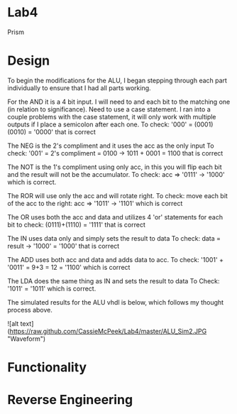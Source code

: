 Lab4
====

Prism


# Design
To begin the modifications for the ALU, I began stepping through each part individually to ensure that I had all parts working.

  For the AND it is a 4 bit input. I will need to and each bit to the matching one (in relation to significance). Need to use a case statement.
  I ran into a couple problems with the case statement, it will only work with multiple outputs if I place a semicolon after each one.
  To check: '000' = (0001)(0010) = '0000' that is correct
  
  The NEG is the 2's compliment and it uses the acc as the only input
  To check: '001' = 2's compliment = 0100 -> 1011 + 0001 = 1100 that is correct
  
  The NOT is the 1's compliment using only acc, in this you will flip each bit and the result will not be the accumulator.
  To check: acc => '0111' -> '1000' which is correct.
  
  The ROR will use only the acc and will rotate right.
  To check: move each bit of the acc to the right: acc => '1011' -> '1101' which is correct
  
  The OR uses both the acc and data and utilizes 4 'or' statements for each bit
  to check: (0111)+(1110) = '1111' that is correct
  
  The IN uses data only and simply sets the result to data
  To check: data = result -> '1000' = '1000' that is correct
  
  The ADD uses both acc and data and adds data to acc.
  To check: '1001' + '0011' = 9+3 = 12 = '1100' which is correct
  
  The LDA does the same thing as IN and sets the result to data
  To Check: '1011' = '1011' which is correct. 
  
The simulated results for the ALU vhdl is below, which follows my thought process above.

![alt text] (https://raw.github.com/CassieMcPeek/Lab4/master/ALU_Sim2.JPG "Waveform")


# Functionality


# Reverse Engineering
